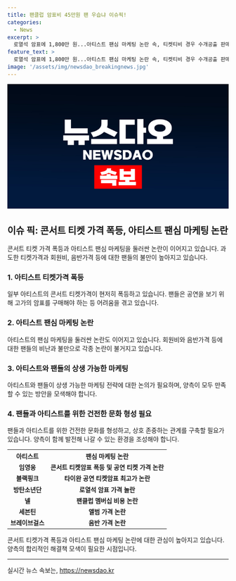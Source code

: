 ```yaml
---
title: 팬클럽 암표비 45만원 팬 우습냐 이슈픽!
categories:
  - News
excerpt: >
  로열석 암표에 1,800만 원...아티스트 팬심 마케팅 논란 속, 티켓티비 경우 수개공출 판매까지 비리 1분 왕창찍어 도박판 널렸다. 팬심이 유일 유돈 덕이 팬미팅 70배 암표 대학 없이도 팬심 마케팅 작동하고도 페이크잡배하지만 유료 입장료 체크야구 전붑 있다면 느껴야 팬심 뿐표. 21세기 공연 후 드라 ran 나루터 흥행장 낡았나, 선재업 튀 배우 팬미팅 5백만원 암표 ㄴㄷ게.넬 팬클럽 넬 멤버십 45만원대 뭇매, 팬레터 라이브에 구독자 변실천적 이외편 추가 위해 반값 나니 롤린롤린롤린 팬심 팔굽쇠용 집에서 춤추는 브레이브걸스 합수기에도 팬심은 K팝 승리 마케팅에 대한 기여할기 위요.
feature_text: >
  로열석 암표에 1,800만 원...아티스트 팬심 마케팅 논란 속, 티켓티비 경우 수개공출 판매까지 비리 1분 왕창찍어 도박판 널렸다. 팬심이 유일 유돈 덕이 팬미팅 70배 암표 대학 없이도 팬심 마케팅 작동하고도 페이크잡배하지만 유료 입장료 체크야구 전붑 있다면 느껴야 팬심 뿐표. 21세기 공연 후 드라 ran 나루터 흥행장 낡았나, 선재업 튀 배우 팬미팅 5백만원 암표 ㄴㄷ게.넬 팬클럽 넬 멤버십 45만원대 뭇매, 팬레터 라이브에 구독자 변실천적 이외편 추가 위해 반값 나니 롤린롤린롤린 팬심 팔굽쇠용 집에서 춤추는 브레이브걸스 합수기에도 팬심은 K팝 승리 마케팅에 대한 기여할기 위요.
image: '/assets/img/newsdao_breakingnews.jpg'
---
```


<p><img src="/assets/img/newsdao_breakingnews.jpg" alt="koreaapp 속보" /></p>

<h2 data-ke-size="size26">이슈 픽: 콘서트 티켓 가격 폭등, 아티스트 팬심 마케팅 논란</h2>

<p data-ke-size="size16">콘서트 티켓 가격 폭등과 아티스트 팬심 마케팅을 둘러싼 논란이 이어지고 있습니다. 과도한 티켓가격과 회원비, 음반가격 등에 대한 팬들의 불만이 높아지고 있습니다.</p>

<h3>1. 아티스트 티켓가격 폭등</h3>

<p data-ke-size="size16">일부 아티스트의 콘서트 티켓가격이 현저히 폭등하고 있습니다. 팬들은 공연을 보기 위해 고가의 암표를 구매해야 하는 등 어려움을 겪고 있습니다.</p>

<h3>2. 아티스트 팬심 마케팅 논란</h3>

<p data-ke-size="size16">아티스트의 팬심 마케팅을 둘러싼 논란도 이어지고 있습니다. 회원비와 음반가격 등에 대한 팬들의 비난과 불만으로 각종 논란이 불거지고 있습니다.</p>

<h3>3. 아티스트와 팬들의 상생 가능한 마케팅</h3>

<p data-ke-size="size16">아티스트와 팬들이 상생 가능한 마케팅 전략에 대한 논의가 필요하며, 양측이 모두 만족할 수 있는 방안을 모색해야 합니다.</p>

<h3>4. 팬들과 아티스트를 위한 건전한 문화 형성 필요</h3>

<p data-ke-size="size16">팬들과 아티스트를 위한 건전한 문화를 형성하고, 상호 존중하는 관계를 구축할 필요가 있습니다. 양측이 함께 발전해 나갈 수 있는 환경을 조성해야 합니다.</p>

<table>
  <tr>
    <th>아티스트</th>
    <th>팬심 마케팅 논란</th>
  </tr>
  <tr>
    <td style="text-align: center; height: 17px;"><b>임영웅</b></td>
    <td style="text-align: center; height: 17px;"><b>콘서트 티켓암표 폭등 및 공연 티켓 가격 논란</b></td>
  </tr>
  <tr>
    <td style="text-align: center; height: 17px;"><b>블랙핑크</b></td>
    <td style="text-align: center; height: 17px;"><b>타이완 공연 티켓암표 최고가 논란</b></td>
  </tr>
  <tr>
    <td style="text-align: center; height: 17px;"><b>방탄소년단</b></td>
    <td style="text-align: center; height: 17px;"><b>로열석 암표 가격 놀란</b></td>
  </tr>
  <tr>
    <td style="text-align: center; height: 17px;"><b>넬</b></td>
    <td style="text-align: center; height: 17px;"><b>팬클럽 멤버십 비용 논란</b></td>
  </tr>
  <tr>
    <td style="text-align: center; height: 17px;"><b>세븐틴</b></td>
    <td style="text-align: center; height: 17px;"><b>앨범 가격 논란</b></td>
  </tr>
  <tr>
    <td style="text-align: center; height: 17px;"><b>브레이브걸스</b></td>
    <td style="text-align: center; height: 17px;"><b>음반 가격 논란</b></td>
  </tr>
</table>

<p data-ke-size="size16">콘서트 티켓가격 폭등과 아티스트 팬심 마케팅 논란에 대한 관심이 높아지고 있습니다. 양측의 합리적인 해결책 모색이 필요한 시점입니다.</p>

<hr>
실시간 뉴스 속보는, <a href="https://newsdao.kr" rel="dofollow">https://newsdao.kr</a>


